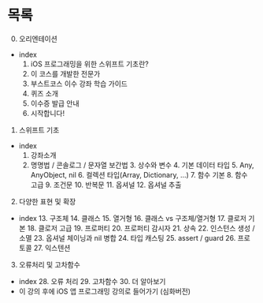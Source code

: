 # 목록
0. 오리엔테이션
  - index
    1. iOS 프로그래밍을 위한 스위프트 기초란?
    2. 이 코스를 개발한 전문가
    3. 부스트코스 이수 강좌 학습 가이드
    4. 퀴즈 소개
    5. 이수증 발급 안내
    6. 시작합니다!
  
1. 스위프트 기초
  - index
    1. 강좌소개
    2. 명명법 / 콘솔로그 / 문자열 보간법
		3. 상수와 변수
		4. 기본 데이터 타입
		5. Any, AnyObject, nil
		6. 컬렉션 타입(Array, Dictionary, ...)
		7. 함수 기본
		8. 함수 고급
		9. 조건문
		10. 반복문
		11. 옵셔널
		12. 옵셔널 추출
  
2. 다양한 표현 및 확장
  - index
		13. 구조체
		14. 클래스
		15. 열거형
		16. 클래스 vs 구조체/열거형
		17. 클로저 기본
		18. 클로저 고급
		19. 프로퍼티
		20. 프로퍼티 감시자
		21. 상속
		22. 인스턴스 생성 / 소멸
		23. 옵셔널 체이닝과 nil 병합
		24. 타입 캐스팅
		25. assert / guard
		26. 프로토콜
		27. 익스텐션
  
3. 오류처리 및 고차함수
  - index
		28. 오류 처리
		29. 고차함수
		30. 더 알아보기
- 이 강의 후에 iOS 앱 프로그래밍 강의로 들어가기 (심화버전)
